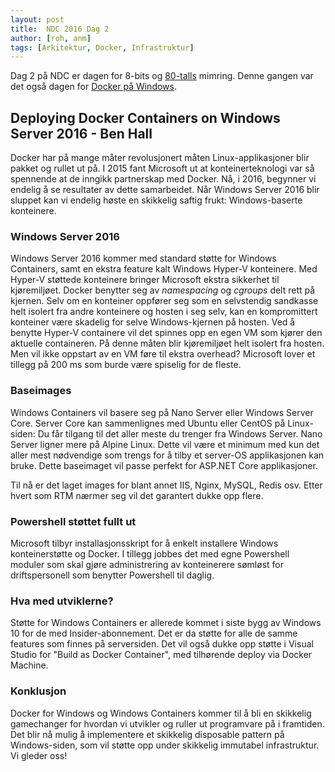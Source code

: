 ```yaml
---
layout: post
title:  NDC 2016 Dag 2
author: [roh, anm]
tags: [Arkitektur, Docker, Infrastruktur] 
---
```


Dag 2 på NDC er dagen for 8-bits og [80-talls](https://www.youtube.com/watch?v=-3HpMmH-kZY) mimring. Denne gangen var det også dagen for [Docker på Windows](https://blogs.windows.com/windowsexperience/2016/06/08/announcing-windows-10-insider-preview-build-14361/). 

## Deploying Docker Containers on Windows Server 2016 - Ben Hall

Docker har på mange måter revolusjonert måten Linux-applikasjoner blir pakket og rullet ut på. I 2015 fant Microsoft ut at
konteinerteknologi var så spennende at de inngikk partnerskap med Docker.
Nå, i 2016, begynner vi endelig å se resultater av dette samarbeidet. Når Windows Server 2016 blir sluppet kan vi endelig høste en
skikkelig saftig frukt: Windows-baserte konteinere. 

<!--more-->

### Windows Server 2016

Windows Server 2016 kommer med standard støtte for Windows Containers, samt en ekstra feature kalt Windows Hyper-V konteinere. Med
Hyper-V støttede konteinere bringer Microsoft ekstra sikkerhet til kjøremiljøet. Docker benytter seg av *namespacing* og *cgroups*
delt rett på kjernen. Selv om en konteiner oppfører seg som en selvstendig sandkasse helt isolert fra andre konteinere og hosten i
seg selv, kan en kompromittert konteiner være skadelig for selve Windows-kjernen på hosten. Ved å benytte Hyper-V containere vil det
spinnes opp en egen VM som kjører den aktuelle containeren. På denne måten blir kjøremiljøet helt isolert fra hosten. Men vil ikke
oppstart av en VM føre til ekstra overhead? Microsoft lover et tillegg på 200 ms som burde være spiselig for de fleste. 


### Baseimages

Windows Containers vil basere seg på Nano Server eller Windows Server Core. Server Core kan sammenlignes med Ubuntu eller CentOS
på Linux-siden: Du får tilgang til det aller meste du trenger fra Windows Server. Nano Server ligner mere på Alpine Linux. Dette
vil være et minimum med kun det aller mest nødvendige som trengs for å tilby et server-OS applikasjonen kan bruke. Dette
baseimaget vil passe perfekt for ASP.NET Core applikasjoner. 

Til nå er det laget images for blant annet IIS, Nginx, MySQL, Redis osv. Etter hvert som RTM nærmer seg vil det garantert dukke
opp flere. 

### Powershell støttet fullt ut

Microsoft tilbyr installasjonsskript for å enkelt installere Windows konteinerstøtte og Docker. I tillegg jobbes det med egne
Powershell moduler som skal gjøre administrering av konteinerere sømløst for driftspersonell som benytter Powershell til daglig. 


### Hva med utviklerne? 

Støtte for Windows Containers er allerede kommet i siste bygg av Windows 10 for de med Insider-abonnement. Det er da støtte for
alle de samme features som finnes på serversiden. Det vil også dukke opp støtte i Visual Studio for "Build as Docker Container",
med tilhørende deploy via Docker Machine. 

### Konklusjon 

Docker for Windows og Windows Containers kommer til å bli en skikkelig gamechanger for hvordan vi utvikler og ruller ut
programvare på i framtiden. Det blir nå mulig å implementere et skikkelig disposable pattern på Windows-siden, som vil støtte opp
under skikkelig immutabel infrastruktur. Vi gleder oss! 
